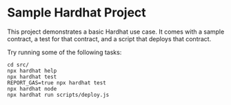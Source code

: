 # Sample Hardhat Project

This project demonstrates a basic Hardhat use case. 
It comes with a sample contract, a test for that contract, and a script that deploys that contract.

Try running some of the following tasks:

```shell
cd src/
npx hardhat help
npx hardhat test
REPORT_GAS=true npx hardhat test
npx hardhat node
npx hardhat run scripts/deploy.js
```
